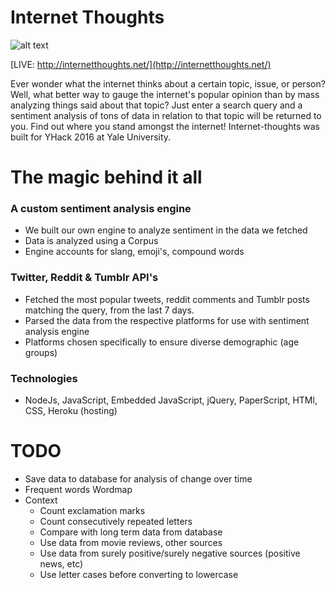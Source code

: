 # Internet Thoughts

![alt text](https://github.com/tash-had/YHack_2016/blob/master/views/photos/logoInnerShadow.png?raw=true "Oh my.... what a beautiful Readme")

[LIVE: http://internetthoughts.net/](http://internetthoughts.net/)

Ever wonder what the internet thinks about a certain topic, issue, or person? Well, what better way to gauge the internet's popular opinion than by mass analyzing things said about that topic? Just enter a search query and a sentiment analysis of tons of data in relation to that topic will be returned to you. Find out where you stand amongst the internet! Internet-thoughts was built for YHack 2016 at Yale University. 

# The magic behind it all

### A custom sentiment analysis engine   
* We built our own engine to analyze sentiment in the data we fetched
* Data is analyzed using a Corpus
* Engine accounts for slang, emoji's, compound words  

### Twitter, Reddit & Tumblr API's   
* Fetched the most popular tweets, reddit comments and Tumblr posts matching the query, from the last 7 days.   
* Parsed the data from the respective platforms for use with sentiment analysis engine
* Platforms chosen specifically to ensure diverse demographic (age groups)

### Technologies   
* NodeJs, JavaScript, Embedded JavaScript, jQuery, PaperScript, HTMl, CSS, Heroku (hosting)

# TODO  
* Save data to database for analysis of change over time
* Frequent words Wordmap 
* Context
  * Count exclamation marks 
  * Count consecutively repeated letters 
  * Compare with long term data from database 
  * Use data from movie reviews, other sources 
  * Use data from surely positive/surely negative sources (positive news, etc)
  * Use letter cases before converting to lowercase 